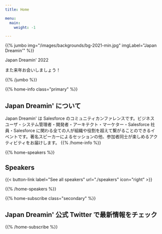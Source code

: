 ```yaml
---
title: Home

menu:
  main:
    weight: -1

---
```


{{% jumbo img="/images/backgrounds/bg-2021-min.jpg" imgLabel="Japan Dreamin'" %}}

Japan Dreamin' 2022

また来年お会いしましょう！

{{% /jumbo %}}

<!-- ... -->

{{% home-info  class="primary" %}}
## Japan Dreamin' について

Japan Dreamin' は Salesforce のコミュニティカンファレンスです。ビジネスユーザ・システム管理者・開発者・アーキテクト・マーケター・Salesforce 社員・Salesforce に関わる全ての人が組織や役割を超えて繋がることのできるイベントです。著名スピーカーによるセッションの他、参加者同士が楽しめるアクティビティをお届けします。
{{% /home-info %}}

<!-- ... -->

{{% home-speakers %}}
## Speakers

<!--
{{< button-link label="Submit a presentation"
                url="CALL_FOR_SPEAKERS_URL"
                icon="cfp" >}}
--> 
{{< button-link label="See all speakers"
                url="./speakers"
                icon="right" >}}


{{% /home-speakers %}}

<!-- ... -->

{{% home-subscribe  class="secondary" %}}

## Japan Dreamin' 公式 Twitter で最新情報をチェック

{{% /home-subscribe %}}

